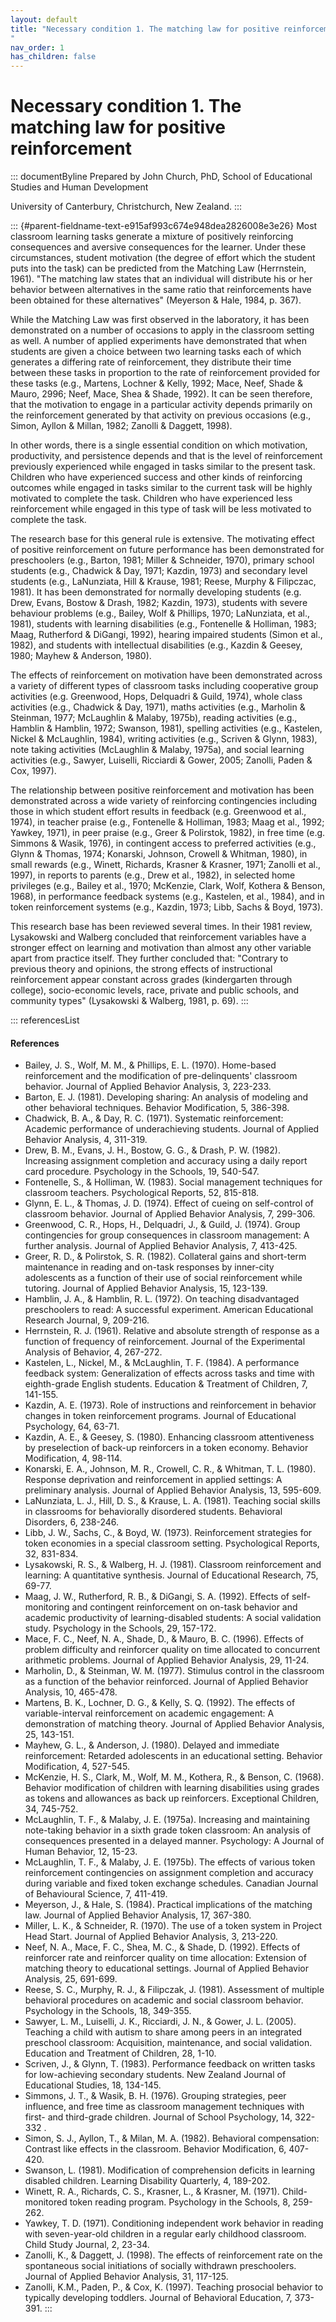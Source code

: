 ```yaml
---
layout: default
title: "Necessary condition 1. The matching law for positive reinforcement 
"
nav_order: 1
has_children: false
---
```

# Necessary condition 1. The matching law for positive reinforcement 


::: documentByline
Prepared by John Church, PhD, School of Educational Studies and Human
Development

University of Canterbury, Christchurch, New Zealand.
:::

::: {#parent-fieldname-text-e915af993c674e948dea2826008e3e26}
Most classroom learning tasks generate a mixture of positively
reinforcing consequences and aversive consequences for the learner.
Under these circumstances, student motivation (the degree of effort
which the student puts into the task) can be predicted from the Matching
Law (Herrnstein, 1961). "The matching law states that an individual will
distribute his or her behavior between alternatives in the same ratio
that reinforcements have been obtained for these alternatives" (Meyerson
& Hale, 1984, p. 367).

While the Matching Law was first observed in the laboratory, it has been
demonstrated on a number of occasions to apply in the classroom setting
as well. A number of applied experiments have demonstrated that when
students are given a choice between two learning tasks each of which
generates a differing rate of reinforcement, they distribute their time
between these tasks in proportion to the rate of reinforcement provided
for these tasks (e.g., Martens, Lochner & Kelly, 1992; Mace, Neef, Shade
& Mauro, 2996; Neef, Mace, Shea & Shade, 1992). It can be seen
therefore, that the motivation to engage in a particular activity
depends primarily on the reinforcement generated by that activity on
previous occasions (e.g., Simon, Ayllon & Millan, 1982; Zanolli &
Daggett, 1998).

In other words, there is a single essential condition on which
motivation, productivity, and persistence depends and that is the level
of reinforcement previously experienced while engaged in tasks similar
to the present task. Children who have experienced success and other
kinds of reinforcing outcomes while engaged in tasks similar to the
current task will be highly motivated to complete the task. Children who
have experienced less reinforcement while engaged in this type of task
will be less motivated to complete the task.

The research base for this general rule is extensive. The motivating
effect of positive reinforcement on future performance has been
demonstrated for preschoolers (e.g., Barton, 1981; Miller & Schneider,
1970), primary school students (e.g., Chadwick & Day, 1971; Kazdin,
1973) and secondary level students (e.g., LaNunziata, Hill & Krause,
1981; Reese, Murphy & Filipczac, 1981). It has been demonstrated for
normally developing students (e.g. Drew, Evans, Bostow & Drash, 1982;
Kazdin, 1973), students with severe behaviour problems (e.g., Bailey,
Wolf & Phillips, 1970; LaNunziata, et al., 1981), students with learning
disabilities (e.g., Fontenelle & Holliman, 1983; Maag, Rutherford &
DiGangi, 1992), hearing impaired students (Simon et al., 1982), and
students with intellectual disabilities (e.g., Kazdin & Geesey, 1980;
Mayhew & Anderson, 1980).

The effects of reinforcement on motivation have been demonstrated across
a variety of different types of classroom tasks including cooperative
group activities (e.g. Greenwood, Hops, Delquadri & Guild, 1974), whole
class activities (e.g., Chadwick & Day, 1971), maths activities (e.g.,
Marholin & Steinman, 1977; McLaughlin & Malaby, 1975b), reading
activities (e.g., Hamblin & Hamblin, 1972; Swanson, 1981), spelling
activities (e.g., Kastelen, Nickel & McLaughlin, 1984), writing
activities (e.g., Scriven & Glynn, 1983), note taking activities
(McLaughlin & Malaby, 1975a), and social learning activities (e.g.,
Sawyer, Luiselli, Ricciardi & Gower, 2005; Zanolli, Paden & Cox, 1997).

The relationship between positive reinforcement and motivation has been
demonstrated across a wide variety of reinforcing contingencies
including those in which student effort results in feedback (e.g.
Greenwood et al., 1974), in teacher praise (e.g., Fontenelle & Holliman,
1983; Maag et al., 1992; Yawkey, 1971), in peer praise (e.g., Greer &
Polirstok, 1982), in free time (e.g. Simmons & Wasik, 1976), in
contingent access to preferred activities (e.g., Glynn & Thomas, 1974;
Konarski, Johnson, Crowell & Whitman, 1980), in small rewards (e.g.,
Winett, Richards, Krasner & Krasner, 1971; Zanolli et al., 1997), in
reports to parents (e.g., Drew et al., 1982), in selected home
privileges (e.g., Bailey et al., 1970; McKenzie, Clark, Wolf, Kothera &
Benson, 1968), in performance feedback systems (e.g., Kastelen, et al.,
1984), and in token reinforcement systems (e.g., Kazdin, 1973; Libb,
Sachs & Boyd, 1973).

This research base has been reviewed several times. In their 1981
review, Lysakowski and Walberg concluded that reinforcement variables
have a stronger effect on learning and motivation than almost any other
variable apart from practice itself. They further concluded that:
\"Contrary to previous theory and opinions, the strong effects of
instructional reinforcement appear constant across grades (kindergarten
through college), socio-economic levels, race, private and public
schools, and community types\" (Lysakowski & Walberg, 1981, p. 69).
:::

::: referencesList
#### References

-   Bailey, J. S., Wolf, M. M., & Phillips, E. L. (1970). Home-based
    reinforcement and the modification of pre-delinquents' classroom
    behavior. Journal of Applied Behavior Analysis, 3, 223-233.
-   Barton, E. J. (1981). Developing sharing: An analysis of modeling
    and other behavioral techniques. Behavior Modification, 5, 386-398.
-   Chadwick, B. A., & Day, R. C. (1971). Systematic reinforcement:
    Academic performance of underachieving students. Journal of Applied
    Behavior Analysis, 4, 311-319.
-   Drew, B. M., Evans, J. H., Bostow, G. G., & Drash, P. W. (1982).
    Increasing assignment completion and accuracy using a daily report
    card procedure. Psychology in the Schools, 19, 540-547.
-   Fontenelle, S., & Holliman, W. (1983). Social management techniques
    for classroom teachers. Psychological Reports, 52, 815-818.
-   Glynn, E. L., & Thomas, J. D. (1974). Effect of cueing on
    self-control of classroom behavior. Journal of Applied Behavior
    Analysis, 7, 299-306.
-   Greenwood, C. R., Hops, H., Delquadri, J., & Guild, J. (1974). Group
    contingencies for group consequences in classroom management: A
    further analysis. Journal of Applied Behavior Analysis, 7, 413-425.
-   Greer, R. D., & Polirstok, S. R. (1982). Collateral gains and
    short-term maintenance in reading and on-task responses by
    inner-city adolescents as a function of their use of social
    reinforcement while tutoring. Journal of Applied Behavior Analysis,
    15, 123-139.
-   Hamblin, J. A., & Hamblin, R. L. (1972). On teaching disadvantaged
    preschoolers to read: A successful experiment. American Educational
    Research Journal, 9, 209-216.
-   Herrnstein, R. J. (1961). Relative and absolute strength of response
    as a function of frequency of reinforcement. Journal of the
    Experimental Analysis of Behavior, 4, 267-272.
-   Kastelen, L., Nickel, M., & McLaughlin, T. F. (1984). A performance
    feedback system: Generalization of effects across tasks and time
    with eighth-grade English students. Education & Treatment of
    Children, 7, 141-155.
-   Kazdin, A. E. (1973). Role of instructions and reinforcement in
    behavior changes in token reinforcement programs. Journal of
    Educational Psychology, 64, 63-71.
-   Kazdin, A. E., & Geesey, S. (1980). Enhancing classroom
    attentiveness by preselection of back-up reinforcers in a token
    economy. Behavior Modification, 4, 98-114.
-   Konarski, E. A., Johnson, M. R., Crowell, C. R., & Whitman, T. L.
    (1980). Response deprivation and reinforcement in applied settings:
    A preliminary analysis. Journal of Applied Behavior Analysis, 13,
    595-609.
-   LaNunziata, L. J., Hill, D. S., & Krause, L. A. (1981). Teaching
    social skills in classrooms for behaviorally disordered students.
    Behavioral Disorders, 6, 238-246.
-   Libb, J. W., Sachs, C., & Boyd, W. (1973). Reinforcement strategies
    for token economies in a special classroom setting. Psychological
    Reports, 32, 831-834.
-   Lysakowski, R. S., & Walberg, H. J. (1981). Classroom reinforcement
    and learning: A quantitative synthesis. Journal of Educational
    Research, 75, 69-77.
-   Maag, J. W., Rutherford, R. B., & DiGangi, S. A. (1992). Effects of
    self-monitoring and contingent reinforcement on on-task behavior and
    academic productivity of learning-disabled students: A social
    validation study. Psychology in the Schools, 29, 157-172.
-   Mace, F. C., Neef, N. A., Shade, D., & Mauro, B. C. (1996). Effects
    of problem difficulty and reinforcer quality on time allocated to
    concurrent arithmetic problems. Journal of Applied Behavior
    Analysis, 29, 11-24.
-   Marholin, D., & Steinman, W. M. (1977). Stimulus control in the
    classroom as a function of the behavior reinforced. Journal of
    Applied Behavior Analysis, 10, 465-478.
-   Martens, B. K., Lochner, D. G., & Kelly, S. Q. (1992). The effects
    of variable-interval reinforcement on academic engagement: A
    demonstration of matching theory. Journal of Applied Behavior
    Analysis, 25, 143-151.
-   Mayhew, G. L., & Anderson, J. (1980). Delayed and immediate
    reinforcement: Retarded adolescents in an educational setting.
    Behavior Modification, 4, 527-545.
-   McKenzie, H. S., Clark, M., Wolf, M. M., Kothera, R., & Benson, C.
    (1968). Behavior modification of children with learning disabilities
    using grades as tokens and allowances as back up reinforcers.
    Exceptional Children, 34, 745-752.
-   McLaughlin, T. F., & Malaby, J. E. (1975a). Increasing and
    maintaining note-taking behavior in a sixth grade token classroom:
    An analysis of consequences presented in a delayed manner.
    Psychology: A Journal of Human Behavior, 12, 15-23.
-   McLaughlin, T. F., & Malaby, J. E. (1975b). The effects of various
    token reinforcement contingencies on assignment completion and
    accuracy during variable and fixed token exchange schedules.
    Canadian Journal of Behavioural Science, 7, 411-419.
-   Meyerson, J., & Hale, S. (1984). Practical implications of the
    matching law. Journal of Applied Behavior Analysis, 17, 367-380.
-   Miller, L. K., & Schneider, R. (1970). The use of a token system in
    Project Head Start. Journal of Applied Behavior Analysis, 3,
    213-220.
-   Neef, N. A., Mace, F. C., Shea, M. C., & Shade, D. (1992). Effects
    of reinforcer rate and reinforcer quality on time allocation:
    Extension of matching theory to educational settings. Journal of
    Applied Behavior Analysis, 25, 691-699.
-   Reese, S. C., Murphy, R. J., & Filipczak, J. (1981). Assessment of
    multiple behavioral procedures on academic and social classroom
    behavior. Psychology in the Schools, 18, 349-355.
-   Sawyer, L. M., Luiselli, J. K., Ricciardi, J. N., & Gower, J. L.
    (2005). Teaching a child with autism to share among peers in an
    integrated preschool classroom: Acquisition, maintenance, and social
    validation. Education and Treatment of Children, 28, 1-10.
-   Scriven, J., & Glynn, T. (1983). Performance feedback on written
    tasks for low-achieving secondary students. New Zealand Journal of
    Educational Studies, 18, 134-145.
-   Simmons, J. T., & Wasik, B. H. (1976). Grouping strategies, peer
    influence, and free time as classroom management techniques with
    first- and third-grade children. Journal of School Psychology, 14,
    322-332 .
-   Simon, S. J., Ayllon, T., & Milan, M. A. (1982). Behavioral
    compensation: Contrast like effects in the classroom. Behavior
    Modification, 6, 407-420.
-   Swanson, L. (1981). Modification of comprehension deficits in
    learning disabled children. Learning Disability Quarterly, 4,
    189-202.
-   Winett, R. A., Richards, C. S., Krasner, L., & Krasner, M. (1971).
    Child-monitored token reading program. Psychology in the Schools, 8,
    259-262.
-   Yawkey, T. D. (1971). Conditioning independent work behavior in
    reading with seven-year-old children in a regular early childhood
    classroom. Child Study Journal, 2, 23-34.
-   Zanolli, K., & Daggett, J. (1998). The effects of reinforcement rate
    on the spontaneous social initiations of socially withdrawn
    preschoolers. Journal of Applied Behavior Analysis, 31, 117-125.
-   Zanolli, K.M., Paden, P., & Cox, K. (1997). Teaching prosocial
    behavior to typically developing toddlers. Journal of Behavioral
    Education, 7, 373-391.
:::
